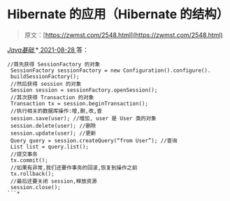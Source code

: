 <!--yml
category: 未分类
date: 0001-01-01 00:00:00
-->

# Hibernate 的应用（Hibernate 的结构）

> 原文：[https://zwmst.com/2548.html](https://zwmst.com/2548.html)

   [ *Java基础* ](https://zwmst.com/java%e5%9f%ba%e7%a1%80)*[ <time datetime="2021-08-28T17:54:38+08:00"> 2021-08-28 </time> ](https://zwmst.com/2548.html)  答：

```
//首先获得 SessionFactory 的对象 
 SessionFactory sessionFactory = new Configuration().configure(). 
 buildSessionFactory(); 
 //然后获得 session 的对象 
 Session session = sessionFactory.openSession(); 
 //其次获得 Transaction 的对象 
 Transaction tx = session.beginTransaction(); 
 //执行相关的数据库操作:增,删,改,查 
 session.save(user); //增加, user 是 User 类的对象 
 session.delete(user); //删除 
 session.update(user); //更新 
 Query query = session.createQuery(“from User”); //查询 
 List list = query.list(); 
 //提交事务 
 tx.commit(); 
 //如果有异常,我们还要作事务的回滚,恢复到操作之前 
 tx.rollback(); 
 //最后还要关闭 session,释放资源 
 session.close(); 
```*